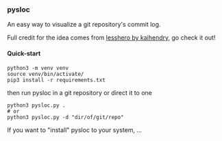 ### pysloc
An easy way to visualize a git repository's commit log.

Full credit for the idea comes from [lesshero by kaihendry](https://github.com/kaihendry/lesshero),
go check it out!

<!-- ![chart example](example.png) -->

#### Quick-start
```shell
python3 -m venv venv
source venv/bin/activate/
pip3 install -r requirements.txt
```
then run pysloc in a git repository or direct it to one
```shell
python3 pysloc.py .
# or
python3 pysloc.py -d "dir/of/git/repo"
```
If you want to "install" pysloc to your system, ...
